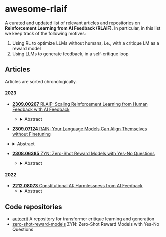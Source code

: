 # awesome-rlaif

A curated and updated list of relevant articles and repositories on **Reinforcement Learning from AI Feedback (RLAIF)**. In particular, in this list we keep track of the following motives:

1. Using RL to optimize LLMs without humans, i.e., with a critique LM as a reward model
2. Using LLMs to generate feedback, in a self-critique loop

## Articles

Articles are sorted chronologically.

#### 2023
- [**2309.00267** RLAIF: Scaling Reinforcement Learning from Human Feedback with AI Feedback](https://arxiv.org/abs/2309.00267)
  - <details> <summary>Abstract</summary> Reinforcement learning from human feedback (RLHF) is effective at aligning large language models (LLMs) to human preferences, but gathering high quality human preference labels is a key bottleneck. We conduct a head-to-head comparison of RLHF vs. RL from AI Feedback (RLAIF) - a technique where preferences are labeled by an off-the-shelf LLM in lieu of humans, and we find that they result in similar improvements. On the task of summarization, human evaluators prefer generations from both RLAIF and RLHF over a baseline supervised fine-tuned model in ~70% of cases. Furthermore, when asked to rate RLAIF vs. RLHF summaries, humans prefer both at equal rates. These results suggest that RLAIF can yield human-level performance, offering a potential solution to the scalability limitations of RLHF. </details>

- [**2309.07124** RAIN: Your Language Models Can Align Themselves without Finetuning](https://arxiv.org/abs/2309.07124)
 - <details> <summary>Abstract</summary> Large language models (LLMs) often demonstrate inconsistencies with human preferences. Previous research gathered human preference data and then aligned the pre-trained models using reinforcement learning or instruction tuning, the so-called finetuning step. In contrast, aligning frozen LLMs without any extra data is more appealing. This work explores the potential of the latter setting. We discover that by integrating self-evaluation and rewind mechanisms, unaligned LLMs can directly produce responses consistent with human preferences via self-boosting. We introduce a novel inference method, Rewindable Auto-regressive INference (RAIN), that allows pre-trained LLMs to evaluate their own generation and use the evaluation results to guide backward rewind and forward generation for AI safety. Notably, RAIN operates without the need of extra data for model alignment and abstains from any training, gradient computation, or parameter updates; during the self-evaluation phase, the model receives guidance on which human preference to align with through a fixed-template prompt, eliminating the need to modify the initial prompt. Experimental results evaluated by GPT-4 and humans demonstrate the effectiveness of RAIN: on the HH dataset, RAIN improves the harmlessness rate of LLaMA 30B over vanilla inference from 82% to 97%, while maintaining the helpfulness rate. Under the leading adversarial attack llm-attacks on Vicuna 33B, RAIN establishes a new defense baseline by reducing the attack success rate from 94% to 19%. </details>

- [**2308.06385** ZYN: Zero-Shot Reward Models with Yes-No Questions](https://arxiv.org/abs/2308.06385)
  - <details> <summary>Abstract</summary> In this work, we address the problem of directing the text generations of a LLM towards a desired behavior, aligning the generated text with the preferences of the human operator. We propose using another language model as a critic, reward model in a zero-shot way thanks to the prompt of a Yes-No question that represents the user preferences, without requiring further labeled data. This zero-shot reward model provides the learning signal to further fine-tune the base LLM using reinforcement learning, as in RLAIF; yet our approach is also compatible in other contexts such as quality-diversity search. Extensive evidence of the capabilities of the proposed ZYN framework is provided through experiments in different domains related to text generation, including detoxification; optimizing sentiment of movie reviews, or any other attribute; steering the opinion about a particular topic the model may have; and personalizing prompt generators for text-to-image tasks. </details>




#### 2022
- [**2212.08073** Constitutional AI: Harmlessness from AI Feedback](https://arxiv.org/abs/2212.08073)
  - <details> <summary>Abstract</summary> As AI systems become more capable, we would like to enlist their help to supervise other AIs. We experiment with methods for training a harmless AI assistant through self-improvement, without any human labels identifying harmful outputs. The only human oversight is provided through a list of rules or principles, and so we refer to the method as 'Constitutional AI'. The process involves both a supervised learning and a reinforcement learning phase. In the supervised phase we sample from an initial model, then generate self-critiques and revisions, and then finetune the original model on revised responses. In the RL phase, we sample from the finetuned model, use a model to evaluate which of the two samples is better, and then train a preference model from this dataset of AI preferences. We then train with RL using the preference model as the reward signal, i.e. we use 'RL from AI Feedback' (RLAIF). As a result we are able to train a harmless but non-evasive AI assistant that engages with harmful queries by explaining its objections to them. Both the SL and RL methods can leverage chain-of-thought style reasoning to improve the human-judged performance and transparency of AI decision making. These methods make it possible to control AI behavior more precisely and with far fewer human labels.  </details>



## Code repositories

- [autocrit](https://github.com/CarperAI/autocrit) A repository for transformer critique learning and generation
- [zero-shot-reward-models](https://github.com/vicgalle/zero-shot-reward-models) ZYN: Zero-Shot Reward Models with Yes-No Questions
